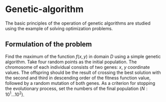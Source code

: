 # Genetic-algorithm

The basic principles of the operation of genetic algorithms are studied using the example of solving optimization problems.

## Formulation of the problem

Find the maximum of the function $f(x,y)$ in domain $D$ using a simple genetic algorithm. Take four random points as the initial population. The chromosome of each individual consists of two genes: $x$, $y$ coordinate values. The offspring should be the result of crossing the best solution with the second and third in descending order of the fitness function value, followed by a random mutation of both genes. As a criterion for stopping the evolutionary process, set the numbers of the final population $(N: 10^1...10^2)$.
